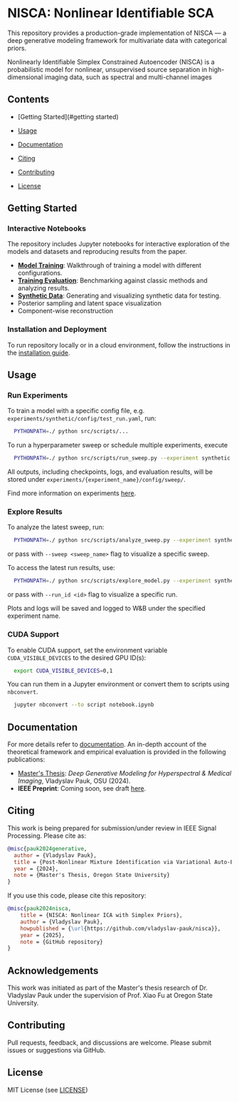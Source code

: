 # NISCA: Nonlinear Identifiable SCA

[//]: # (Welcome to )
This repository provides a production-grade implementation of NISCA — a deep generative modeling framework for multivariate data with categorical priors.

Nonlinearly Identifiable Simplex Constrained Autoencoder (NISCA) is a probabilistic model for nonlinear, unsupervised source separation in high-dimensional imaging data, such as spectral and multi-channel images 

[//]: # (, aimed at latent source identification.)

[//]: # (It is designed for both research and applied settings, particularly in domains such as hyperspectral remote sensing and dynamic medical imaging &#40;e.g., DCE-MRI&#41;.)

[//]: # (Designed for scalability and modularity, the codebase supports high-performance CUDA-accelerated training and inference and structured experiment orchestration.)

[//]: # (flexible experimentation with model architectures, training configurations, and datasets.)

[//]: # (The framework is designed for scalability and modularity, allowing for easy experimentation with different model architectures and configurations or datasets.)

[//]: # (This repository contains a production-grade implementation, along with exhaustive documentation, and demonstration notebooks.)

[//]: # (Welcome to **NISCA** — a deep generative modeling framework for multivariate data with categorical latent structure and source separation under nonlinear mixing.  )

[//]: # (The framework is designed for both research and applied settings, particularly in domains such as **hyperspectral remote sensing** and **dynamic medical imaging** &#40;e.g., DCE-MRI&#41;.)

[//]: # (Built with scalability and modularity in mind, the codebase supports flexible experimentation with alternative model architectures, training configurations, and datasets.)

[//]: # (This codebase delivers a modular, scalable, and production-ready implementation of the NISCA model.  )
[//]: # (It includes comprehensive documentation, reproducible experiment configurations, and interactive notebooks for demonstration and analysis.  )

[//]: # (The framework is designed to support flexible experimentation across a range of model architectures, training regimes, and datasets.)
[//]: # (It supports both hyperspectral and medical data formats, includes synthetic simulation pipelines, and uses structured experiment tracking.)


[//]: # (## Highlights)
[//]: # (- **Variational autoencoders** with simplex-constrained latent priors &#40;Dirichlet, Logistic-Normal&#41;)
[//]: # (- **Post-nonlinear decoder** supporting arbitrary invertible transforms)
[//]: # (- **Synthetic + real-world** data support &#40;Urban, Cuprite, MRI, financial datasets&#41;)
[//]: # (- **Multi-experiment orchestration**, WandB logging, sweeping, and GCP/Docker compatibility)
[//]: # (- **Metrics for identifiability and recovery**: subspace distance, Amari index, mutual info, etc.)

[//]: # (This repository provides the full codebase, configurations, data utilities, and evaluation framework for **NISCA**, a probabilistic model for **nonlinear, unsupervised source separation** in high-dimensional imaging data, such as hyperspectral images and DCE-MRI scans.)
[//]: # ()
[//]: # (The model is based on a constrained variational autoencoder framework with geometric priors &#40;e.g., Dirichlet&#41; and nonlinear decoders, achieving **identifiable and interpretable latent representations** even in complex post-nonlinear mixtures.)


[//]: # (geometric priors, e.g. Dirichlet, and nonlinear decoders)
[//]: # (complex post-nonlinear mixtures)
[//]: # (tissue and material separation from high-dimensional imaging data)

## Contents

- [Getting Started](#getting started)

- [Usage](#usage)

- [Documentation](#documentation)

- [Citing](#citing)

- [Contributing](#contributing)

- [License](#license)

[//]: # (- [Contact]&#40;#contact&#41;)

## Getting Started

### Interactive Notebooks
The repository includes Jupyter notebooks for interactive exploration of the models and datasets and reproducing results from the paper.

[//]: # (Explore interactive Jupyter notebooks covering a range of topics from training to model evaluation and visualization, as well as some experiments.&#41;)

- [**Model Training**](notebooks/model_training.ipynb): Walkthrough of training a model with different configurations.
- [**Training Evaluation**](notebooks/quantitative_evaluation.ipynb): Benchmarking against classic methods and analyzing results. 
- [**Synthetic Data**](notebooks/mixture_model.ipynb): Generating and visualizing synthetic data for testing.
- Posterior sampling and latent space visualization
- Component-wise reconstruction

[//]: # (- Quantitative evaluation and benchmark comparisons)
[//]: # (- Model training walkthrough)
[//]: # (- Posterior sampling and latent space visualization)
[//]: # (Sweep summary and performance evaluation)
[//]: # (Available in notebooks/ and notebooks/figures/.)

### Installation and Deployment

To run repository locally or in a cloud environment, follow the instructions in the [installation guide](docs/installation.md).

## Usage





### Run Experiments

To train a model with a specific config file, e.g. `experiments/synthetic/config/test_run.yaml`, run:

```bash
  PYTHONPATH=./ python src/scripts/...
```

To run a hyperparameter sweep or schedule multiple experiments, execute

```bash
  PYTHONPATH=./ python src/scripts/run_sweep.py --experiment synthetic --sweep test_run
```

All outputs, including checkpoints, logs, and evaluation results, will be stored under `experiments/{experiment_name}/config/sweep/`.

Find more information on experiments [here](nisca.wiki/experiments).

### Explore Results

To analyze the latest sweep, run:

```bash
  PYTHONPATH=./ python src/scripts/analyze_sweep.py --experiment synthetic
```
or pass with `--sweep <sweep_name>` flag to visualize a specific sweep.

To access the latest run results, use:

```bash
  PYTHONPATH=./ python src/scripts/explore_model.py --experiment synthetic
```
or pass with `--run_id <id>` flag to visualize a specific run.

Plots and logs will be saved and logged to W&B under the specified experiment name.

### CUDA Support

To enable CUDA support, set the environment variable `CUDA_VISIBLE_DEVICES` to the desired GPU ID(s):

```bash
  export CUDA_VISIBLE_DEVICES=0,1
```

You can run them in a Jupyter environment or convert them to scripts using `nbconvert`.

```bash
  jupyter nbconvert --to script notebook.ipynb
```

## Documentation

For more details refer to [documentation](docs/index.md).
An in-depth account of the theoretical framework and empirical evaluation is provided in the following publications:

- [Master's Thesis](pubs/thesis.pdf): *Deep Generative Modeling for Hyperspectral & Medical Imaging*, Vladyslav Pauk, OSU (2024).
- **IEEE Preprint**: Coming soon, see draft [here](pubs/preprint.pdf).



## Citing

This work is being prepared for submission/under review in IEEE Signal Processing.
Please cite as: 
```bibtex
@misc{pauk2024generative,
  author = {Vladyslav Pauk},
  title = {Post-Nonlinear Mixture Identification via Variational Auto-Encoding},
  year = {2024},
  note = {Master's Thesis, Oregon State University}
}
```

If you use this code, please cite this repository:
```bibtex
@misc{pauk2024nisca,
    title = {NISCA: Nonlinear ICA with Simplex Priors},
    author = {Vladyslav Pauk},
    howpublished = {\url{https://github.com/vladyslav-pauk/nisca}},
    year = {2025},
    note = {GitHub repository}
}
```


## Acknowledgements

This work was initiated as part of the Master's thesis research of Dr. Vladyslav Pauk under the supervision of Prof. Xiao Fu at Oregon State University.


[//]: # (## Contact)

[//]: # ()
[//]: # (- **Author**: Dr. Vladyslav Pauk  )

[//]: # (- **Email**: [paukvp@gmail.com]&#40;mailto:paukvp@gmail.com&#41;  )

[//]: # (- **Website**: [linkedin.com/vladyslav-pauk]&#40;https://www.linkedin.com/in/vladyslav-pauk&#41;)


## Contributing

Pull requests, feedback, and discussions are welcome. Please submit issues or suggestions via GitHub.


## License

MIT License (see [LICENSE](LICENSE))
